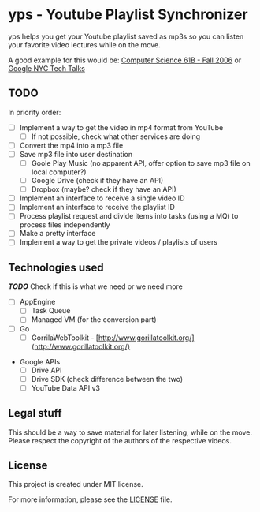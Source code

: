 yps - Youtube Playlist Synchronizer
===

yps helps you get your Youtube playlist saved as mp3s so you can listen your favorite video lectures while on the move.

A good example for this would be: [Computer Science 61B - Fall 2006](https://www.youtube.com/playlist?list=PL4BBB74C7D2A1049C) or
[Google NYC Tech Talks](https://www.youtube.com/playlist?list=PLAD8A7B6D66DDD297)

TODO
---

In priority order:

- [ ] Implement a way to get the video in mp4 format from YouTube
    - [ ] If not possible, check what other services are doing
- [ ] Convert the mp4 into a mp3 file
- [ ] Save mp3 file into user destination
    - [ ] Goole Play Music (no apparent API, offer option to save mp3 file on local computer?)
    - [ ] Google Drive (check if they have an API)
    - [ ] Dropbox (maybe? check if they have an API)
- [ ] Implement an interface to receive a single video ID
- [ ] Implement an interface to receive the playlist ID
- [ ] Process playlist request and divide items into tasks (using a MQ) to process files independently
- [ ] Make a pretty interface
- [ ] Implement a way to get the private videos / playlists of users

Technologies used
---

***TODO*** Check if this is what we need or we need more

- [ ] AppEngine
    - [ ] Task Queue
    - [ ] Managed VM (for the conversion part)
- [ ] Go
    - [ ] GorrilaWebToolkit - [http://www.gorillatoolkit.org/](http://www.gorillatoolkit.org/)
- Google APIs
    - [ ] Drive API
    - [ ] Drive SDK (check difference between the two)
    - [ ] YouTube Data API v3

Legal stuff
---
This should be a way to save material for later listening, while on the move. Please respect the copyright of the authors of the respective videos.

License
---
This project is created under MIT license.

For more information, please see the [LICENSE](https://github.com/gophergala/yps/blob/master/LICENSE.md) file.
